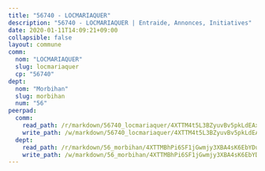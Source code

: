 ```yaml
---
title: "56740 - LOCMARIAQUER"
description: "56740 - LOCMARIAQUER | Entraide, Annonces, Initiatives"
date: 2020-01-11T14:09:21+09:00
collapsible: false
layout: commune
comm:
  nom: "LOCMARIAQUER"
  slug: locmariaquer
  cp: "56740"
dept:
  nom: "Morbihan"
  slug: morbihan
  num: "56"
peerpad:
  comm:
    read_path: /r/markdown/56740_locmariaquer/4XTTM4t5L3BZyuvBv5pkLdEAx9XKQD8aYN6y9Y2tCRZfz6DdN
    write_path: /w/markdown/56740_locmariaquer/4XTTM4t5L3BZyuvBv5pkLdEAx9XKQD8aYN6y9Y2tCRZfz6DdN-K3TgU28XhX2UsfbTrNd5NDFHBG8UGfZCdQSJKigC17uBP345nkjnD97WajoqHnzf5s7R3Eu8H5xpYuEyoTrhx59B5KB34Ftmq18BWUcyfNfMpmsQwsjSaTNatGrmzjPynBwVSAFn
  dept:
    read_path: /r/markdown/56_morbihan/4XTTMBhPi6SF1jGwmjy3XBA4sK6EbYDun44EYwF3irZ7aBa5U
    write_path: /w/markdown/56_morbihan/4XTTMBhPi6SF1jGwmjy3XBA4sK6EbYDun44EYwF3irZ7aBa5U-K3TgV3HyhWtqSpmJ2GGLPRtHigVTcxkFRVLMX5R66UyRAN55PNUQgmTNwaDuJmWps9EVWQzncDySYbA7Pg7qEdRXsayrZysPHK4HeKM3FG1U8vQvyUvaDoFo4L4Z8coFC71q4zES
---
```


